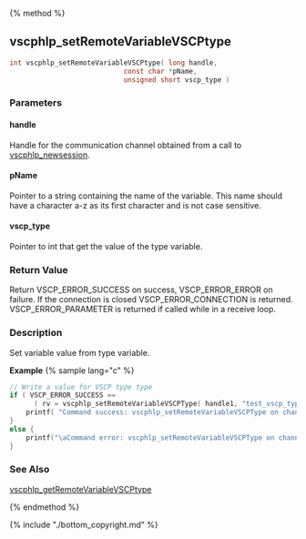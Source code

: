 
{% method %}
## vscphlp_setRemoteVariableVSCPtype

```c
int vscphlp_setRemoteVariableVSCPtype( long handle, 
                            const char *pName, 
                            unsigned short vscp_type ) 
```

### Parameters

#### handle
Handle for the communication channel obtained from a call to [vscphlp_newsession](vscphlp_newsession.md).

#### pName
Pointer to a string containing the name of the variable. This name should have a character a-z as its first character and is not case sensitive.

#### vscp_type
Pointer to int that get the value of the type variable.

### Return Value
Return VSCP_ERROR_SUCCESS on success, VSCP_ERROR_ERROR on failure. If the connection is closed VSCP_ERROR_CONNECTION is returned. VSCP_ERROR_PARAMETER is returned if called while in a receive loop. 

### Description
Set variable value from type variable.

**Example** {% sample lang="c" %}

```c
// Write a value for VSCP type type
if ( VSCP_ERROR_SUCCESS == 
      ( rv = vscphlp_setRemoteVariableVSCPType( handle1, "test_vscp_type_variable", 22 ) ) ) {
    printf( "Command success: vscphlp_setRemoteVariableVSCPType on channel 1\n" );
}
else {
    printf("\aCommand error: vscphlp_setRemoteVariableVSCPType on channel 1  Error code=%d\n", rv);
}
```

### See Also
[vscphlp_getRemoteVariableVSCPtype](vscphlp_getremotevariablevscptype.md)

{% endmethod %}

{% include "./bottom_copyright.md" %}
